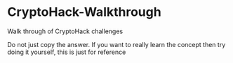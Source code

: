 # CryptoHack-Walkthrough
Walk through of CryptoHack challenges

Do not just copy the answer. If you want to really learn the concept then try doing it yourself, this is just for reference
